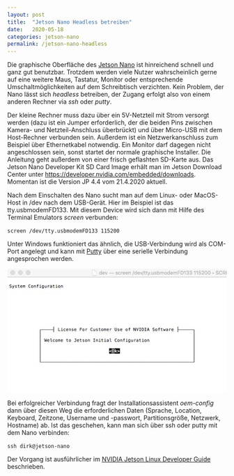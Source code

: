 ```yaml
---
layout: post
title:  "Jetson Nano Headless betreiben"
date:   2020-05-18
categories: jetson-nano
permalink: /jetson-nano-headless
---
```


Die graphische Oberfläche des [Jetson Nano](https://amzn.to/2Mc3cdG) ist hinreichend schnell und ganz gut benutzbar. Trotzdem werden viele Nutzer wahrscheinlich gerne auf eine weitere Maus, Tastatur, Monitor oder entsprechende Umschaltmöglichkeiten auf dem Schreibtisch verzichten. Kein Problem, der Nano lässt sich *headless* betreiben, der Zugang erfolgt also von einem anderen Rechner via *ssh* oder *putty*.

Der kleine Rechner muss dazu über ein 5V-Netzteil mit Strom versorgt werden (dazu ist ein Jumper erforderlich, der die beiden Pins zwischen Kamera- und Netzteil-Anschluss überbrückt) und über Micro-USB mit dem Host-Rechner verbunden sein. Außerdem ist ein Netzwerkanschluss zum Beispiel über Ethernetkabel notwendig. Ein Monitor darf dagegen nicht angeschlossen sein, sonst startet der normale graphische Installer. Die Anleitung geht außerdem von einer frisch geflashten SD-Karte aus. Das Jetson Nano Developer Kit SD Card Image erhält man im Jetson Download Center unter https://developer.nvidia.com/embedded/downloads. Momentan ist die Version JP 4.4 vom 21.4.2020 aktuell.

Nach dem Einschalten des Nano sucht man auf dem Linux- oder MacOS-Host in /dev nach dem USB-Gerät. Hier im Beispiel ist das tty.usbmodemFD133. Mit diesem Device wird sich dann mit Hilfe des Terminal Emulators *screen* verbunden:

    screen /dev/tty.usbmodemFD133 115200

Unter Windows funktioniert das ähnlich, die USB-Verbindung wird als COM-Port angelegt und kann mit [Putty](https://putty.org/) über eine serielle Verbindung angesprochen werden.

![Jetson Nano im Headless-Mode](/images/jetson-nano-headless/jetson-nano-headless.jpg)

Bei erfolgreicher Verbindung fragt der Installationsassistent *oem-config* dann über diesen Weg die erforderlichen Daten (Sprache, Location, Keyboard, Zeitzone, Username und -passwort, Partitionsgröße, Netzwerk, Hostname) ab. Ist das geschehen, kann man sich über ssh oder putty mit dem Nano verbinden:

    ssh dirk@jetson-nano

Der Vorgang ist ausführlicher im [NVIDIA Jetson Linux Developer Guide](https://docs.nvidia.com/jetson/l4t/index.html#page/Tegra%2520Linux%2520Driver%2520Package%2520Development%2520Guide%2Fflashing.html%23wwpID0E0KD0HA) beschrieben.

<img src="https://vg08.met.vgwort.de/na/ce4b815a8fa74c71af183f2633209dfd" width="1" height="1" alt="">
